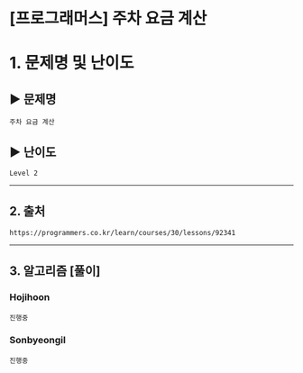 [프로그래머스] 주차 요금 계산
======================
# 1. 문제명 및 난이도
## ▶ 문제명
	주차 요금 계산

## ▶ 난이도
	Level 2

****
## 2. 출처
```
https://programmers.co.kr/learn/courses/30/lessons/92341
```
****
## 3. 알고리즘 [풀이]
### Hojihoon
    진행중

### Sonbyeongil
    진행중